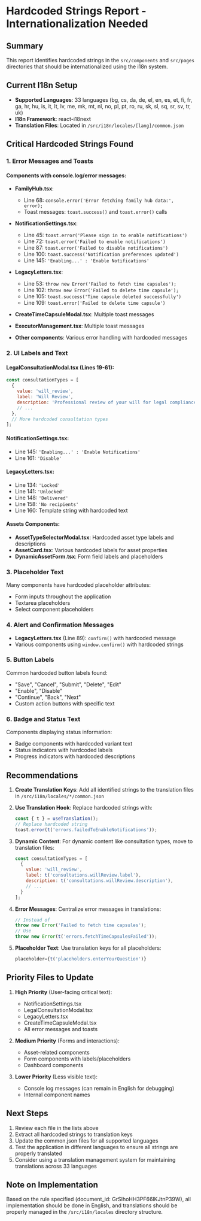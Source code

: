 # Hardcoded Strings Report - Internationalization Needed

## Summary
This report identifies hardcoded strings in the `src/components` and `src/pages` directories that should be internationalized using the i18n system.

## Current I18n Setup
- **Supported Languages**: 33 languages (bg, cs, da, de, el, en, es, et, fi, fr, ga, hr, hu, is, it, lt, lv, me, mk, mt, nl, no, pl, pt, ro, ru, sk, sl, sq, sr, sv, tr, uk)
- **I18n Framework**: react-i18next
- **Translation Files**: Located in `/src/i18n/locales/[lang]/common.json`

## Critical Hardcoded Strings Found

### 1. Error Messages and Toasts

#### Components with console.log/error messages:
- **FamilyHub.tsx**: 
  - Line 68: `console.error('Error fetching family hub data:', error);`
  - Toast messages: `toast.success()` and `toast.error()` calls

- **NotificationSettings.tsx**:
  - Line 45: `toast.error('Please sign in to enable notifications')`
  - Line 72: `toast.error('Failed to enable notifications')`
  - Line 87: `toast.error('Failed to disable notifications')`
  - Line 100: `toast.success('Notification preferences updated')`
  - Line 145: `'Enabling...' : 'Enable Notifications'`

- **LegacyLetters.tsx**:
  - Line 53: `throw new Error('Failed to fetch time capsules');`
  - Line 102: `throw new Error('Failed to delete time capsule');`
  - Line 105: `toast.success('Time capsule deleted successfully')`
  - Line 109: `toast.error('Failed to delete time capsule')`

- **CreateTimeCapsuleModal.tsx**: Multiple toast messages
- **ExecutorManagement.tsx**: Multiple toast messages
- **Other components**: Various error handling with hardcoded messages

### 2. UI Labels and Text

#### LegalConsultationModal.tsx (Lines 19-61):
```javascript
const consultationTypes = [
  {
    value: 'will_review',
    label: 'Will Review',
    description: 'Professional review of your will for legal compliance',
    // ...
  },
  // More hardcoded consultation types
];
```

#### NotificationSettings.tsx:
- Line 145: `'Enabling...' : 'Enable Notifications'`
- Line 161: `'Disable'`

#### LegacyLetters.tsx:
- Line 134: `'Locked'`
- Line 141: `'Unlocked'`
- Line 148: `'Delivered'`
- Line 158: `'No recipients'`
- Line 160: Template string with hardcoded text

#### Assets Components:
- **AssetTypeSelectorModal.tsx**: Hardcoded asset type labels and descriptions
- **AssetCard.tsx**: Various hardcoded labels for asset properties
- **DynamicAssetForm.tsx**: Form field labels and placeholders

### 3. Placeholder Text

Many components have hardcoded placeholder attributes:
- Form inputs throughout the application
- Textarea placeholders
- Select component placeholders

### 4. Alert and Confirmation Messages

- **LegacyLetters.tsx** (Line 89): `confirm()` with hardcoded message
- Various components using `window.confirm()` with hardcoded strings

### 5. Button Labels

Common hardcoded button labels found:
- "Save", "Cancel", "Submit", "Delete", "Edit"
- "Enable", "Disable"
- "Continue", "Back", "Next"
- Custom action buttons with specific text

### 6. Badge and Status Text

Components displaying status information:
- Badge components with hardcoded variant text
- Status indicators with hardcoded labels
- Progress indicators with hardcoded descriptions

## Recommendations

1. **Create Translation Keys**: Add all identified strings to the translation files in `/src/i18n/locales/*/common.json`

2. **Use Translation Hook**: Replace hardcoded strings with:
   ```javascript
   const { t } = useTranslation();
   // Replace hardcoded string
   toast.error(t('errors.failedToEnableNotifications'));
   ```

3. **Dynamic Content**: For dynamic content like consultation types, move to translation files:
   ```javascript
   const consultationTypes = [
     {
       value: 'will_review',
       label: t('consultations.willReview.label'),
       description: t('consultations.willReview.description'),
       // ...
     }
   ];
   ```

4. **Error Messages**: Centralize error messages in translations:
   ```javascript
   // Instead of
   throw new Error('Failed to fetch time capsules');
   // Use
   throw new Error(t('errors.fetchTimeCapsulesFailed'));
   ```

5. **Placeholder Text**: Use translation keys for all placeholders:
   ```javascript
   placeholder={t('placeholders.enterYourQuestion')}
   ```

## Priority Files to Update

1. **High Priority** (User-facing critical text):
   - NotificationSettings.tsx
   - LegalConsultationModal.tsx
   - LegacyLetters.tsx
   - CreateTimeCapsuleModal.tsx
   - All error messages and toasts

2. **Medium Priority** (Forms and interactions):
   - Asset-related components
   - Form components with labels/placeholders
   - Dashboard components

3. **Lower Priority** (Less visible text):
   - Console log messages (can remain in English for debugging)
   - Internal component names

## Next Steps

1. Review each file in the lists above
2. Extract all hardcoded strings to translation keys
3. Update the common.json files for all supported languages
4. Test the application in different languages to ensure all strings are properly translated
5. Consider using a translation management system for maintaining translations across 33 languages

## Note on Implementation

Based on the rule specified (document_id: GrSIhoHH3PF66lKJtnP39W), all implementation should be done in English, and translations should be properly managed in the `/src/i18n/locales` directory structure.
